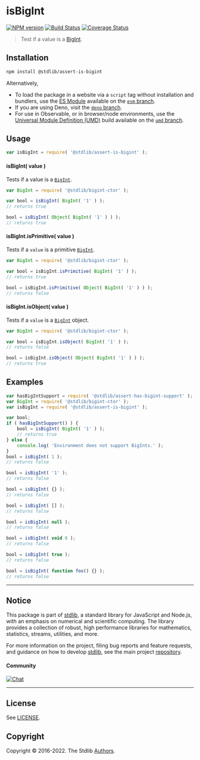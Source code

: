 <!--

@license Apache-2.0

Copyright (c) 2021 The Stdlib Authors.

Licensed under the Apache License, Version 2.0 (the "License");
you may not use this file except in compliance with the License.
You may obtain a copy of the License at

   http://www.apache.org/licenses/LICENSE-2.0

Unless required by applicable law or agreed to in writing, software
distributed under the License is distributed on an "AS IS" BASIS,
WITHOUT WARRANTIES OR CONDITIONS OF ANY KIND, either express or implied.
See the License for the specific language governing permissions and
limitations under the License.

-->

# isBigInt

[![NPM version][npm-image]][npm-url] [![Build Status][test-image]][test-url] [![Coverage Status][coverage-image]][coverage-url] <!-- [![dependencies][dependencies-image]][dependencies-url] -->

> Test if a value is a [BigInt][mdn-bigint].

<section class="installation">

## Installation

```bash
npm install @stdlib/assert-is-bigint
```

Alternatively,

-   To load the package in a website via a `script` tag without installation and bundlers, use the [ES Module][es-module] available on the [`esm` branch][esm-url].
-   If you are using Deno, visit the [`deno` branch][deno-url].
-   For use in Observable, or in browser/node environments, use the [Universal Module Definition (UMD)][umd] build available on the [`umd` branch][umd-url].

</section>

<section class="usage">

## Usage

```javascript
var isBigInt = require( '@stdlib/assert-is-bigint' );
```

#### isBigInt( value )

Tests if a value is a [`BigInt`][mdn-bigint].

```javascript
var BigInt = require( '@stdlib/bigint-ctor' );

var bool = isBigInt( BigInt( '1' ) );
// returns true

bool = isBigInt( Object( BigInt( '1' ) ) );
// returns true
```

#### isBigInt.isPrimitive( value )

Tests if a `value` is a primitive [`BigInt`][mdn-bigint].

```javascript
var BigInt = require( '@stdlib/bigint-ctor' );

var bool = isBigInt.isPrimitive( BigInt( '1' ) );
// returns true

bool = isBigInt.isPrimitive( Object( BigInt( '1' ) ) );
// returns false
```

#### isBigInt.isObject( value )

Tests if a `value` is a [`BigInt`][mdn-bigint] object.

```javascript
var BigInt = require( '@stdlib/bigint-ctor' );

var bool = isBigInt.isObject( BigInt( '1' ) );
// returns false

bool = isBigInt.isObject( Object( BigInt( '1' ) ) );
// returns true
```

</section>

<!-- /.usage -->

<section class="examples">

## Examples

<!-- eslint-disable no-restricted-syntax, no-empty-function -->

<!-- eslint no-undef: "error" -->

```javascript
var hasBigIntSupport = require( '@stdlib/assert-has-bigint-support' );
var BigInt = require( '@stdlib/bigint-ctor' );
var isBigInt = require( '@stdlib/assert-is-bigint' );

var bool;
if ( hasBigIntSupport() ) {
    bool = isBigInt( BigInt( '1' ) );
    // returns true
} else {
    console.log( 'Environment does not support BigInts.' );
}
bool = isBigInt( 1 );
// returns false

bool = isBigInt( '1' );
// returns false

bool = isBigInt( {} );
// returns false

bool = isBigInt( [] );
// returns false

bool = isBigInt( null );
// returns false

bool = isBigInt( void 0 );
// returns false

bool = isBigInt( true );
// returns false

bool = isBigInt( function foo() {} );
// returns false
```

</section>

<!-- /.examples -->

<!-- Section for related `stdlib` packages. Do not manually edit this section, as it is automatically populated. -->

<section class="related">

</section>

<!-- /.related -->

<!-- Section for all links. Make sure to keep an empty line after the `section` element and another before the `/section` close. -->


<section class="main-repo" >

* * *

## Notice

This package is part of [stdlib][stdlib], a standard library for JavaScript and Node.js, with an emphasis on numerical and scientific computing. The library provides a collection of robust, high performance libraries for mathematics, statistics, streams, utilities, and more.

For more information on the project, filing bug reports and feature requests, and guidance on how to develop [stdlib][stdlib], see the main project [repository][stdlib].

#### Community

[![Chat][chat-image]][chat-url]

---

## License

See [LICENSE][stdlib-license].


## Copyright

Copyright &copy; 2016-2022. The Stdlib [Authors][stdlib-authors].

</section>

<!-- /.stdlib -->

<!-- Section for all links. Make sure to keep an empty line after the `section` element and another before the `/section` close. -->

<section class="links">

[npm-image]: http://img.shields.io/npm/v/@stdlib/assert-is-bigint.svg
[npm-url]: https://npmjs.org/package/@stdlib/assert-is-bigint

[test-image]: https://github.com/stdlib-js/assert-is-bigint/actions/workflows/test.yml/badge.svg?branch=main
[test-url]: https://github.com/stdlib-js/assert-is-bigint/actions/workflows/test.yml?query=branch:main

[coverage-image]: https://img.shields.io/codecov/c/github/stdlib-js/assert-is-bigint/main.svg
[coverage-url]: https://codecov.io/github/stdlib-js/assert-is-bigint?branch=main

<!--

[dependencies-image]: https://img.shields.io/david/stdlib-js/assert-is-bigint.svg
[dependencies-url]: https://david-dm.org/stdlib-js/assert-is-bigint/main

-->

[chat-image]: https://img.shields.io/gitter/room/stdlib-js/stdlib.svg
[chat-url]: https://gitter.im/stdlib-js/stdlib/

[stdlib]: https://github.com/stdlib-js/stdlib

[stdlib-authors]: https://github.com/stdlib-js/stdlib/graphs/contributors

[umd]: https://github.com/umdjs/umd
[es-module]: https://developer.mozilla.org/en-US/docs/Web/JavaScript/Guide/Modules

[deno-url]: https://github.com/stdlib-js/assert-is-bigint/tree/deno
[umd-url]: https://github.com/stdlib-js/assert-is-bigint/tree/umd
[esm-url]: https://github.com/stdlib-js/assert-is-bigint/tree/esm

[stdlib-license]: https://raw.githubusercontent.com/stdlib-js/assert-is-bigint/main/LICENSE

[mdn-bigint]: https://developer.mozilla.org/en-US/docs/Web/JavaScript/Reference/Global_Objects/BigInt

</section>

<!-- /.links -->
